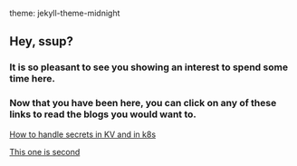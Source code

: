 theme: jekyll-theme-midnight

## Hey, ssup?
### It is so pleasant to see you showing an interest to spend some time here.
### Now that you have been here, you can click on any of these links to read the blogs you would want to.

 
 [How to handle secrets in KV and in k8s](1.md)

 
 [This one is second](2.md)
